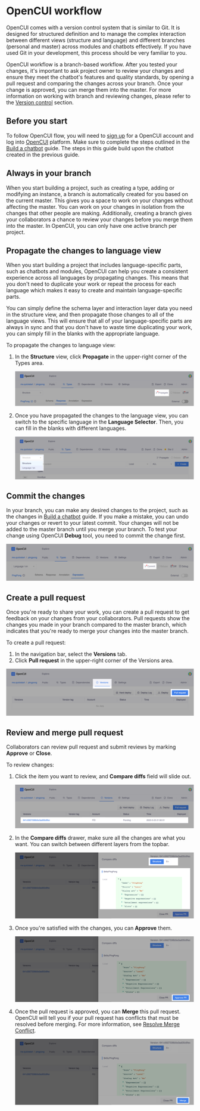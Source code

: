 # OpenCUI workflow

OpenCUI comes with a version control system that is similar to Git. It is designed for structured definition and to manage the complex interaction between different views (structure and language) and different branches (personal and master) across modules and chatbots effectively. If you have used Git in your development, this process should be very familiar to you.

OpenCUI workflow is a branch-based workflow. After you tested your changes, it's important to ask project owner to review your changes and ensure they meet the chatbot's features and quality standards, by opening a pull request and comparing the changes across your branch. Once your change is approved, you can merge them into the master. For more information on working with branch and reviewing changes, please refer to the [Version control](../platform/versioncontrol.md) section.

## Before you start

To follow OpenCUI flow, you will need to [sign up](./signingup.md#sign-up) for a OpenCUI account and log into [OpenCUI](https://build.opencui.io/login) platform. Make sure to complete the steps outlined in the [Build a chatbot](./build-simple-chatbot.md) guide. The steps in this guide build upon the chatbot created in the previous guide.

## Always in your branch

When you start building a project, such as creating a type, adding or modifying an instance, a branch is automatically created for you based on the current master. This gives you a space to work on your changes without affecting the master. You can work on your changes in isolation from the changes that other people are making. Additionally, creating a branch gives your collaborators a chance to review your changes before you merge them into the master. In OpenCUI, you can only have one active branch per project.

## Propagate the changes to language view

When you start building a project that includes language-specific parts, such as chatbots and modules, OpenCUI can help you create a consistent experience across all languages by propagating changes. This means that you don't need to duplicate your work or repeat the process for each language which makes it easy to create and maintain language-specific parts.

You can simply define the schema layer and interaction layer data you need in the structure view, and then propagate those changes to all of the language views. This will ensure that all of your language-specific parts are always in sync and that you don't have to waste time duplicating your work, you can simply fill in the blanks with the appropriate language. 

To propagate the changes to language view:

1. In the **Structure** view, click **Propagate** in the upper-right corner of the Types area.

   ![propagate interaction change](/images/guide/pingpong/commit_pingpong_struct.png)

2. Once you have propagated the changes to the language view, you can switch to the specific language in the **Language Selector**. Then, you can fill in the blanks with different languages.

   ![switch pingpong en](/images/guide/pingpong/switch_pingpong_en.png)

## Commit the changes
In your branch, you can make any desired changes to the project, such as the changes in [Build a chatbot](./build-simple-chatbot.md) guide. If you make a mistake, you can undo your changes or revert to your latest commit. Your changes will not be added to the master branch until you merge your branch. To test your change using OpenCUI **Debug** tool, you need to commit the change first.

   ![commit language change](/images/guide/pingpong/commit_pingpong_en.png)

## Create a pull request
Once you're ready to share your work, you can create a pull request to get feedback on your changes from your collaborators. Pull requests show the changes you made in your branch compared to the master branch, which indicates that you're ready to merge your changes into the master branch.

To create a pull request:
1. In the navigation bar, select the **Versions** tab.
2. Click **Pull request** in the upper-right corner of the Versions area.

![pingpong pull request](/images/guide/pingpong/pingpong_pull_request.png)

## Review and merge pull request
Collaborators can review pull request and submit reviews by marking **Approve** or **Close**.

To review changes: 
1. Click the item you want to review, and **Compare diffs** field will slide out.

   ![version item](/images/guide/pingpong/version_item.png)

2. In the **Compare diffs** drawer, make sure all the changes are what you want. You can switch between different layers from the topbar.

   ![review pull request](/images/guide/pingpong/review_changes.png)

3. Once you're satisfied with the changes, you can **Approve** them. 

   ![approve pull request](/images/guide/pingpong/approve_changes.png)

4. Once the pull request is approved, you can **Merge** this pull request. OpenCUI will tell you if your pull request has conflicts that must be resolved before merging. For more information, see [Resolve Merge Conflict](../platform/versioncontrol.md#resolve-merge-conflict).

   ![merge pull request](/images/guide/pingpong/merge_changes.png)
